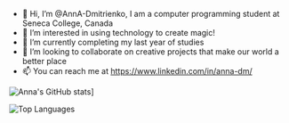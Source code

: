 - 👋 Hi, I’m @AnnA-Dmitrienko, I am a computer programming student at Seneca College, Canada
- 👀 I’m interested in using technology to create magic! 
- 🌱 I’m currently completing my last year of studies 
- 💞️ I’m looking to collaborate on creative projects that make our world a better place
- 📫 You can reach me at https://www.linkedin.com/in/anna-dm/

<!---
AnnA-Dmitrienko/AnnA-Dmitrienko is a ✨ special ✨ repository because its `README.md` (this file) appears on your GitHub profile.
You can click the Preview link to take a look at your changes.
--->



![Anna's GitHub stats](https://github-readme-stats-one-flame-97.vercel.app/api?username=AnnA-Dmitrienko&count_private=true&show_icons=true&theme=transparent)]

![Top Languages](https://github-readme-stats-one-flame-97.vercel.app/api/top-langs/?username=AnnA-Dmitrienko&langs_count=10&layout=compact)


